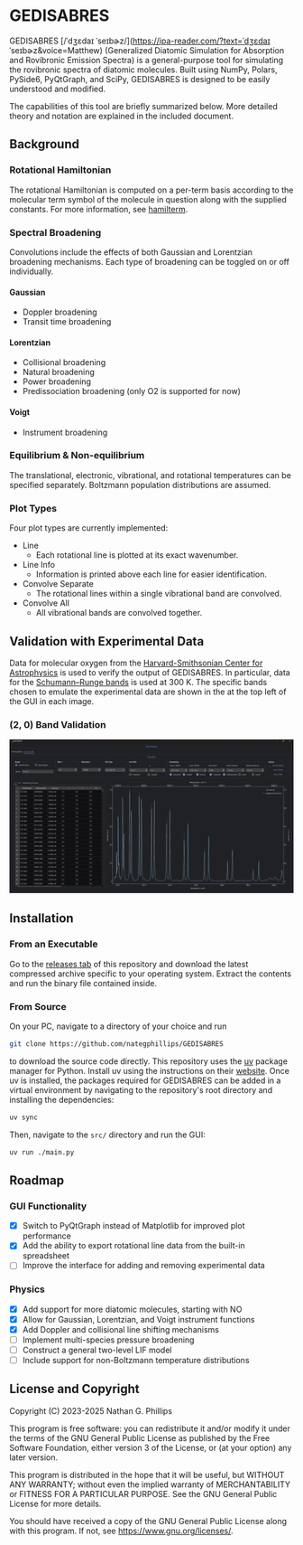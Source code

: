 # GEDISABRES 

GEDISABRES [/ˈdʒɛdaɪ ˈseɪbɚz/](https://ipa-reader.com/?text=ˈdʒɛdaɪ ˈseɪbɚz&voice=Matthew) (Generalized Diatomic Simulation for Absorption and Rovibronic Emission Spectra) is a general-purpose tool for simulating the rovibronic spectra of diatomic molecules. Built using NumPy, Polars, PySide6, PyQtGraph, and SciPy, GEDISABRES is designed to be easily understood and modified.

The capabilities of this tool are briefly summarized below. More detailed theory and notation are explained in the included document.

## Background

### Rotational Hamiltonian

The rotational Hamiltonian is computed on a per-term basis according to the molecular term symbol of the molecule in question along with the supplied constants. For more information, see [hamilterm](https://github.com/nategphillips/hamilterm).

### Spectral Broadening

Convolutions include the effects of both Gaussian and Lorentzian broadening mechanisms. Each type of broadening can be toggled on or off individually.

#### Gaussian

- Doppler broadening
- Transit time broadening

#### Lorentzian

- Collisional broadening
- Natural broadening
- Power broadening
- Predissociation broadening (only O2 is supported for now)

#### Voigt

- Instrument broadening

### Equilibrium & Non-equilibrium

The translational, electronic, vibrational, and rotational temperatures can be specified separately. Boltzmann population distributions are assumed.

### Plot Types

Four plot types are currently implemented:

- Line
  - Each rotational line is plotted at its exact wavenumber.
- Line Info
  - Information is printed above each line for easier identification.
- Convolve Separate
  - The rotational lines within a single vibrational band are convolved.
- Convolve All
  - All vibrational bands are convolved together.

## Validation with Experimental Data

Data for molecular oxygen from the [Harvard-Smithsonian Center for Astrophysics](https://www.cfa.harvard.edu/) is used to verify the output of GEDISABRES. In particular, data for the [Schumann–Runge bands](https://lweb.cfa.harvard.edu/amp/ampdata/o2pub92/S-R.html) is used at 300 K. The specific bands chosen to emulate the experimental data are shown in the at the top left of the GUI in each image.

### (2, 0) Band Validation

![(2, 0) Band Validation](img/example_20.webp)

## Installation

### From an Executable

Go to the [releases tab](https://github.com/nategphillips/GEDISABRES/releases) of this repository and download the latest compressed archive specific to your operating system. Extract the contents and run the binary file contained inside.

### From Source

On your PC, navigate to a directory of your choice and run

```bash
git clone https://github.com/nategphillips/GEDISABRES
```

to download the source code directly. This repository uses the [uv](https://github.com/astral-sh/uv) package manager for Python. Install uv using the instructions on their [website](https://docs.astral.sh/uv/). Once uv is installed, the packages required for GEDISABRES can be added in a virtual environment by navigating to the repository's root directory and installing the dependencies:

```bash
uv sync
```

Then, navigate to the `src/` directory and run the GUI:

```bash
uv run ./main.py
```

## Roadmap

### GUI Functionality

- [x] Switch to PyQtGraph instead of Matplotlib for improved plot performance
- [x] Add the ability to export rotational line data from the built-in spreadsheet
- [ ] Improve the interface for adding and removing experimental data

### Physics

- [x] Add support for more diatomic molecules, starting with $\text{NO}$
- [x] Allow for Gaussian, Lorentzian, and Voigt instrument functions
- [x] Add Doppler and collisional line shifting mechanisms
- [ ] Implement multi-species pressure broadening
- [ ] Construct a general two-level LIF model
- [ ] Include support for non-Boltzmann temperature distributions

## License and Copyright

Copyright (C) 2023-2025 Nathan G. Phillips

This program is free software: you can redistribute it and/or modify
it under the terms of the GNU General Public License as published by
the Free Software Foundation, either version 3 of the License, or
(at your option) any later version.

This program is distributed in the hope that it will be useful,
but WITHOUT ANY WARRANTY; without even the implied warranty of
MERCHANTABILITY or FITNESS FOR A PARTICULAR PURPOSE.  See the
GNU General Public License for more details.

You should have received a copy of the GNU General Public License
along with this program.  If not, see <https://www.gnu.org/licenses/>.
